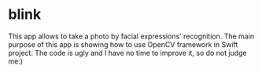 # blink
This app allows to take a photo by facial expressions' recognition.
The main purpose of this app is showing how to use OpenCV framework in Swift project.
The code is ugly and I have no time to improve it, so do not judge me:)

